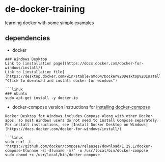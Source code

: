 # de-docker-training
learning docker with some simple examples

## dependencies
* docker

```Windows
### Windows Desktop
Link to [installation page](https://docs.docker.com/docker-for-windows/install/)
Link to [installation file](https://desktop.docker.com/win/stable/amd64/Docker%20Desktop%20Installer.exe "Click to download and install docker for windows")

```linux
### ubuntu
sudo apt-get install -y docker.io
```
* docker-compose version
Instructions for [installing docker-compose](https://docs.docker.com/compose/install/)

```Windows Desktop
Docker Desktop for Windows includes Compose along with other Docker apps, so most Windows users do not need to install Compose separately. For install instructions, see [Install Docker Desktop on Windows](https://docs.docker.com/docker-for-windows/install/)

```linux
sudo curl -L "https://github.com/docker/compose/releases/download/1.29.1/docker-compose-$(uname -s)-$(uname -m)" -o /usr/local/bin/docker-compose
sudo chmod +x /usr/local/bin/docker-compose
```
